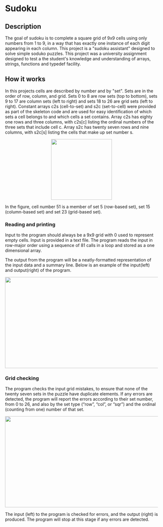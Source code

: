 # Sudoku

## Description
The goal of sudoku is to complete a square grid of 9x9 cells using only numbers from 1 to 9, in a way that has exactly one instance of each digit appearing in each column. This project is a "sudoku assistant" designed to solve simple soduko puzzles. This project was a university assignment designed to test a the student's knowledge and understanding of arrays, strings, functions and typedef facility.


## How it works
In this projects cells are described by number and by "set". Sets are in the order of row, column, and grid. Sets 0 to 8 are row sets (top to bottom), sets 9 to 17 are column sets (left to right) and sets 18 to 26 are grid sets (left to right). Constant arrays c2s (cell-to-set) and s2c (set-to-cell) were provided as part of the skeleton code and are used for easy identification of which sets a cell belongs to and which cells a set contains. Array c2s has eighty one rows and three columns, with c2s[c] listing the ordinal numbers of the three sets that include cell c. Array s2c has twenty seven rows and nine columns, with s2c[s] listing the cells that make up set number s. 

<p width="100%" align="center">
<img src="https://user-images.githubusercontent.com/94183388/169522376-e7e60ce7-5cc6-455c-bb0e-893bd339bca3.png" width="200" height="200">
</p>

In the figure, cell number 51 is a member of set 5 (row-based set), set 15 (column-based set) and set 23 (grid-based set).


### Reading and printing
Input to the program should always be a 9x9 grid with 0 used to represent empty cells. Input is provided in a text file. The program reads the input in row-major order using a sequence of 81 calls in a loop and stored as a one dimensional array. 

The output from the program will be a neatly-formatted representation of the input data and a summary line. Below is an example of the input(left) and output(right) of the program.

<p width="100%" align="center">
<img src="https://user-images.githubusercontent.com/94183388/169520928-4e327f3e-ec0a-48d4-b5a6-0e62f5460c15.png" width="600" height="300">
</p>
                                                                                                                                                 
### Grid checking
The program checks the input grid mistakes, to ensure that none of the twenty seven sets in the puzzle have duplicate elements. If any errors are detected, the program will report the errors according to their set number, from 0 to 26, and also by the set type (“row”, “col”, or “sqr”) and the ordinal (counting from one) number of that set.

<p width="100%" align="center">
 <img src="https://user-images.githubusercontent.com/94183388/170006188-5fbbb619-5a4d-4d0b-b531-a22d1fff536d.png" width="700" height="300">
</p>

The input (left) to the program is checked for errors, and the output (right) is produced. The program will stop at this stage if any errors are detected.


